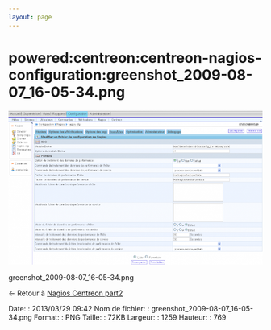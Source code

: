 ```yaml
---
layout: page
---
```


powered:centreon:centreon-nagios-configuration:greenshot\_2009-08-07\_16-05-34.png
==================================================================================

[![greenshot\_2009-08-07\_16-05-34.png](../../../../assets/media/powered/centreon/centreon-nagios-configuration/greenshot_2009-08-07_16-05-34.png@cache=&w=900&h=549 "greenshot_2009-08-07_16-05-34.png")](../../../../assets/media/powered/centreon/centreon-nagios-configuration/greenshot_2009-08-07_16-05-34.png@cache= "Afficher le fichier original")

greenshot\_2009-08-07\_16-05-34.png

← Retour à [Nagios Centreon
part2](../../../../centreon/nagios-centreon-part2.html "centreon:nagios-centreon-part2")

Date:
:   2013/03/29 09:42
Nom de fichier:
:   greenshot\_2009-08-07\_16-05-34.png
Format:
:   PNG
Taille:
:   72KB
Largeur:
:   1259
Hauteur:
:   769

